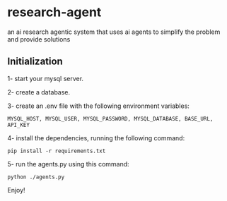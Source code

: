 # research-agent
an ai research agentic system that uses ai agents to simplify the problem and provide solutions 

## Initialization
1- start your mysql server.

2- create a database.

3- create an .env file with the following environment variables:
```terminal
MYSQL_HOST, MYSQL_USER, MYSQL_PASSWORD, MYSQL_DATABASE, BASE_URL, API_KEY
```

4- install the dependencies, running the following command:
```terminal
pip install -r requirements.txt
```

5- run the agents.py using this command:
```terminal
python ./agents.py
```

Enjoy!
